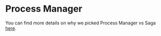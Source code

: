 # Process Manager 


You can find more details on why we picked Process Manager vs Saga [here](http://stackoverflow.com/questions/15528015/what-is-the-difference-between-a-saga-a-process-manager-and-a-document-based-ap).